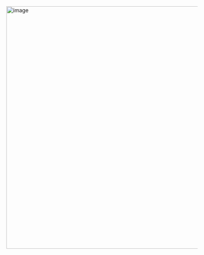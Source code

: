 <img width="640" height="639" alt="image" src="https://github.com/user-attachments/assets/88c11dd1-f046-4f90-90d9-8724da10e367" />
